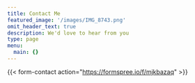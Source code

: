 ```yaml
---
title: Contact Me
featured_image: '/images/IMG_8743.png'
omit_header_text: true
description: We'd love to hear from you
type: page
menu:
  main: {}
---
```


{{< form-contact action="https://formspree.io/f/mjkbazaq"  >}}
